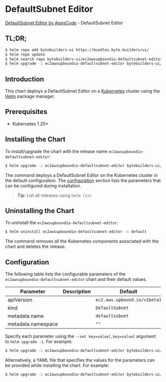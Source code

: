 # DefaultSubnet Editor

[DefaultSubnet Editor by AppsCode](https://byte.builders) - DefaultSubnet Editor

## TL;DR;

```bash
$ helm repo add bytebuilders-ui https://bundles.byte.builders/ui/
$ helm repo update
$ helm search repo bytebuilders-ui/ec2awsupboundio-defaultsubnet-editor --version=v0.4.18
$ helm upgrade -i ec2awsupboundio-defaultsubnet-editor bytebuilders-ui/ec2awsupboundio-defaultsubnet-editor -n default --create-namespace --version=v0.4.18
```

## Introduction

This chart deploys a DefaultSubnet Editor on a [Kubernetes](http://kubernetes.io) cluster using the [Helm](https://helm.sh) package manager.

## Prerequisites

- Kubernetes 1.20+

## Installing the Chart

To install/upgrade the chart with the release name `ec2awsupboundio-defaultsubnet-editor`:

```bash
$ helm upgrade -i ec2awsupboundio-defaultsubnet-editor bytebuilders-ui/ec2awsupboundio-defaultsubnet-editor -n default --create-namespace --version=v0.4.18
```

The command deploys a DefaultSubnet Editor on the Kubernetes cluster in the default configuration. The [configuration](#configuration) section lists the parameters that can be configured during installation.

> **Tip**: List all releases using `helm list`

## Uninstalling the Chart

To uninstall the `ec2awsupboundio-defaultsubnet-editor`:

```bash
$ helm uninstall ec2awsupboundio-defaultsubnet-editor -n default
```

The command removes all the Kubernetes components associated with the chart and deletes the release.

## Configuration

The following table lists the configurable parameters of the `ec2awsupboundio-defaultsubnet-editor` chart and their default values.

|     Parameter      | Description |                 Default                 |
|--------------------|-------------|-----------------------------------------|
| apiVersion         |             | <code>ec2.aws.upbound.io/v1beta1</code> |
| kind               |             | <code>DefaultSubnet</code>              |
| metadata.name      |             | <code>defaultsubnet</code>              |
| metadata.namespace |             | <code>""</code>                         |


Specify each parameter using the `--set key=value[,key=value]` argument to `helm upgrade -i`. For example:

```bash
$ helm upgrade -i ec2awsupboundio-defaultsubnet-editor bytebuilders-ui/ec2awsupboundio-defaultsubnet-editor -n default --create-namespace --version=v0.4.18 --set apiVersion=ec2.aws.upbound.io/v1beta1
```

Alternatively, a YAML file that specifies the values for the parameters can be provided while
installing the chart. For example:

```bash
$ helm upgrade -i ec2awsupboundio-defaultsubnet-editor bytebuilders-ui/ec2awsupboundio-defaultsubnet-editor -n default --create-namespace --version=v0.4.18 --values values.yaml
```
